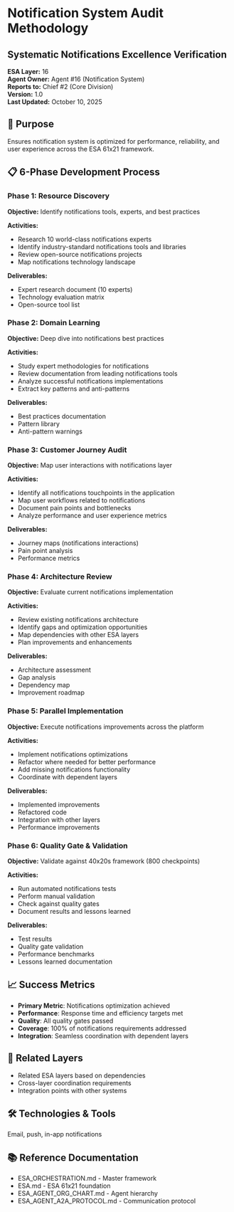 # Notification System Audit Methodology
## Systematic Notifications Excellence Verification

**ESA Layer:** 16  
**Agent Owner:** Agent #16 (Notification System)  
**Reports to:** Chief #2 (Core Division)  
**Version:** 1.0  
**Last Updated:** October 10, 2025

## 🎯 Purpose
Ensures notification system is optimized for performance, reliability, and user experience across the ESA 61x21 framework.

## 📋 6-Phase Development Process

### Phase 1: Resource Discovery
**Objective:** Identify notifications tools, experts, and best practices

**Activities:**
- Research 10 world-class notifications experts
- Identify industry-standard notifications tools and libraries
- Review open-source notifications projects
- Map notifications technology landscape

**Deliverables:**
- Expert research document (10 experts)
- Technology evaluation matrix
- Open-source tool list

### Phase 2: Domain Learning
**Objective:** Deep dive into notifications best practices

**Activities:**
- Study expert methodologies for notifications
- Review documentation from leading notifications tools
- Analyze successful notifications implementations
- Extract key patterns and anti-patterns

**Deliverables:**
- Best practices documentation
- Pattern library
- Anti-pattern warnings

### Phase 3: Customer Journey Audit
**Objective:** Map user interactions with notifications layer

**Activities:**
- Identify all notifications touchpoints in the application
- Map user workflows related to notifications
- Document pain points and bottlenecks
- Analyze performance and user experience metrics

**Deliverables:**
- Journey maps (notifications interactions)
- Pain point analysis
- Performance metrics

### Phase 4: Architecture Review
**Objective:** Evaluate current notifications implementation

**Activities:**
- Review existing notifications architecture
- Identify gaps and optimization opportunities
- Map dependencies with other ESA layers
- Plan improvements and enhancements

**Deliverables:**
- Architecture assessment
- Gap analysis
- Dependency map
- Improvement roadmap

### Phase 5: Parallel Implementation
**Objective:** Execute notifications improvements across the platform

**Activities:**
- Implement notifications optimizations
- Refactor where needed for better performance
- Add missing notifications functionality
- Coordinate with dependent layers

**Deliverables:**
- Implemented improvements
- Refactored code
- Integration with other layers
- Performance improvements

### Phase 6: Quality Gate & Validation
**Objective:** Validate against 40x20s framework (800 checkpoints)

**Activities:**
- Run automated notifications tests
- Perform manual validation
- Check against quality gates
- Document results and lessons learned

**Deliverables:**
- Test results
- Quality gate validation
- Performance benchmarks
- Lessons learned documentation

## 📈 Success Metrics
- **Primary Metric**: Notifications optimization achieved
- **Performance**: Response time and efficiency targets met
- **Quality**: All quality gates passed
- **Coverage**: 100% of notifications requirements addressed
- **Integration**: Seamless coordination with dependent layers

## 🔗 Related Layers
- Related ESA layers based on dependencies
- Cross-layer coordination requirements
- Integration points with other systems

## 🛠️ Technologies & Tools
Email, push, in-app notifications

## 📚 Reference Documentation
- ESA_ORCHESTRATION.md - Master framework
- ESA.md - ESA 61x21 foundation
- ESA_AGENT_ORG_CHART.md - Agent hierarchy
- ESA_AGENT_A2A_PROTOCOL.md - Communication protocol
